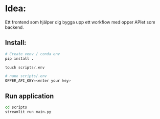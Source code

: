 # Idea:
Ett frontend som hjälper dig bygga upp ett workflow med opper APIet som backend.

## Install:
``` python
# Create venv / conda env
pip install .

touch scripts/.env

# nano scripts/.env
OPPER_API_KEY=<enter your key>
```

## Run application
``` bash
cd scripts
streamlit run main.py
```
